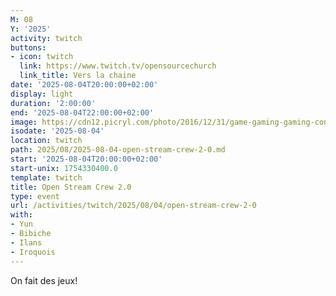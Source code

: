 ```yaml
---
M: 08
Y: '2025'
activity: twitch
buttons:
- icon: twitch
  link: https://www.twitch.tv/opensourcechurch
  link_title: Vers la chaine
date: '2025-08-04T20:00:00+02:00'
display: light
duration: '2:00:00'
end: '2025-08-04T22:00:00+02:00'
image: https://cdn12.picryl.com/photo/2016/12/31/game-gaming-gaming-console-science-technology-555734-1024.png
isodate: '2025-08-04'
location: twitch
path: 2025/08/2025-08-04-open-stream-crew-2-0.md
start: '2025-08-04T20:00:00+02:00'
start-unix: 1754330400.0
template: twitch
title: Open Stream Crew 2.0
type: event
url: /activities/twitch/2025/08/04/open-stream-crew-2-0
with:
- Yun
- Bibiche
- Ilans
- Iroquois
---
```

On fait des jeux!